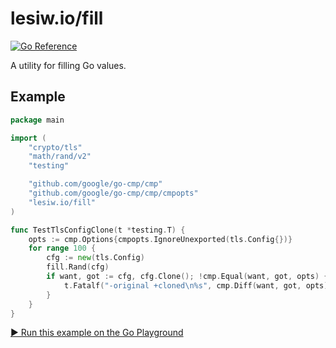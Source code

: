 # lesiw.io/fill

[![Go Reference](https://pkg.go.dev/badge/lesiw.io/fill.svg)](https://pkg.go.dev/lesiw.io/fill)

A utility for filling Go values.

## Example

``` go
package main

import (
    "crypto/tls"
    "math/rand/v2"
    "testing"

    "github.com/google/go-cmp/cmp"
    "github.com/google/go-cmp/cmp/cmpopts"
    "lesiw.io/fill"
)

func TestTlsConfigClone(t *testing.T) {
    opts := cmp.Options{cmpopts.IgnoreUnexported(tls.Config{})}
    for range 100 {
        cfg := new(tls.Config)
        fill.Rand(cfg)
        if want, got := cfg, cfg.Clone(); !cmp.Equal(want, got, opts) {
            t.Fatalf("-original +cloned\n%s", cmp.Diff(want, got, opts))
        }
    }
}
```

[▶️ Run this example on the Go Playground](https://go.dev/play/p/87V0mJqv5qu)
